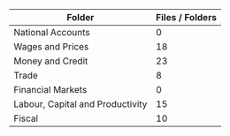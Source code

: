 | Folder                           |   Files / Folders |
|----------------------------------|-------------------|
| National Accounts                |                 0 |
| Wages and Prices                 |                18 |
| Money and Credit                 |                23 |
| Trade                            |                 8 |
| Financial Markets                |                 0 |
| Labour, Capital and Productivity |                15 |
| Fiscal                           |                10 |